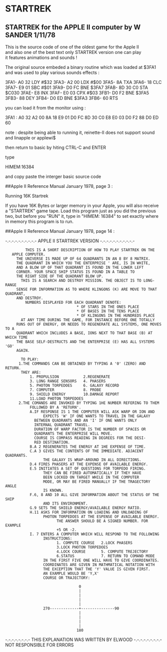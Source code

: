 # STARTREK

## STARTREK for the APPLE II computer by W SANDER 1/11/78



This is the source code of one of the oldest game for the Apple II  
and also one of the best text only STARTREK version one can play  
it features animations and sounds !

The original source embeded a binary routine which was loaded at $3FA1 and was used to play various sounds effects :

3FA1-   A0 32       LDY   #$32
3FA3-   A2 00       LDX   #$00
3FA5-   8A          TXA
3FA6-   18          CLC
3FA7-   E9 01       SBC   #$01
3FA9-   D0 FC       BNE   $3FA7
3FAB-   8D 30 C0    STA   $C030
3FAE-   E8          INX
3FAF-   E0 03       CPX   #$03
3FB1-   D0 F2       BNE   $3FA5
3FB3-   88          DEY
3FB4-   D0 ED       BNE   $3FA3
3FB6-   60          RTS

you can load it from the monitor using :

3FA1 : A0 32 A2 00 8A 18 E9 01 D0 FC 8D 30 C0 E8 E0 03 D0 F2 88 D0 ED 60

note : despite being able to running it, reinette-II does not support sound and linapple or applewi$


then return to basic by hiting CTRL-C and ENTER

type

  HIMEM:16384

and copy paste the interger basic source code





##Apple II Reference Manual January 1978, page 3 :

Running 16K Startrek

If you have 16K Bytes or larger memory in your Apple, you will also
receive a "STARTREK" game tape. Load this program just as you did
the previous two, but before you "RUN" it, type in "HIMEM: 16384"
to set exactly where in memory this program is to run.



##Apple II Reference Manual January 1978, page 14 :


-.-.-.-.-.-.-.-.-.-   APPLE II STARTREK VERSION  -.-.-.-.-.-.-.-.-.-.-

             THIS IS A SHORT DESCRIPTION OF HOW TO PLAY STARTREK ON THE
       APPLE COMPUTER.
         THE UNIVERSE IS MADE UP OF 64 QUADRANTS IN AN 8 BY 8 MATRIX.
         THE QUADRANT IN WHICH YOU THE ENTERPRISE ' ARE, IS IN WHITE,
         AND A BLOW UP OF THAT QUADRANT IS FOUND IN THE LOWER LEFT
         CORNER. YOUR SPACE SHIP STATUS IS FOUND IN A TABLE TO
         THE RIGHT SIDE OF THE QUADRANT BLOW UP.
           THIS IS A SEARCH AND DESTROY MISSION. THE OBJECT IS TO LONG-RANGE
         SENSE FOR INFORMATION AS TO WHERE KLINGONS (K) ARE MOVE TO THAT QUADRANT,
         AND DESTROY.
             NUMBERS DISPLAYED FOR EACH QUADRANT DENOTE:
                                    * OF STARS IN THE ONES PLACE
                                    * OF BASES IN THE TENS PLACE
                                    * OF KLINGONS IN THE HUNDREDS PLACE
           AT ANY TIME DURING THE GAME, FOR INSTANCE BEFORE ONE TOTALLY
         RUNS OUT OF ENERGY, OR NEEDS TO REGENERATE ALL SYSTEMS, ONE MOVES TO A
         QUADRANT WHICH INCLUDES A BASE, IONS NEXT TO THAT BASE (B) AT WHICH TIME
         THE BASE SELF-DESTRUCTS AND THE ENTERPRISE (E) HAS ALL SYSTEMS 'GO'
         AGAIN.

           TO PLAY:
          1.THE COMMANDS CAN BE OBTAINED BY TYPING A '0' (ZERO) AND RETURN.
           THEY ARE:
               1. PROPULSION           2.REGENERATE
               3. LONG RANGE SENSORS   4. PHASERS
               5. PHOTON TORPEDOES     6. GALAXY RECORD
               7. COMPUTER             8. PROBE
               9. SHIELD ENERGY        10.DAMAGE REPORT
               11.LOAD PHOTON TORPEDOES
          2.THE COMANDS ARE INVOKED BY TYPING 1HE NUMBER REFERING TO THEM
               FOLLOWED BY A 'RETURN'.
               A.IF RESPONSE IS 1 THE COMPUTER WILL ASK WARP OR ION AND
                     EXPECTS 'W' IF ONE WANTS TO TRAVEL IN THE GALAXY
                 BETWEEN QUADRANTS AND AN 'I' IF ONE WANTS ONLY
                 INTERNAL QUADRANT TRAVEL.
                 DURATION OF WARP FACTOR IS THE NUMBER OF SPACES OR
                 QUADRANTS THE ENTERPRISE WILL MOVE.
                 COURSE IS COMPASS READING IN DEGREES FOR THE DESI-
                 RED DESTINATION.
               B.A 2 REGENERATES THE ENERGY AT 1HE EXPENSE OF TIME.
               C.A 3 GIVES THE CONTENTS OF THE IMMEDIATE. ADJACENT QUADRANTS.
                     THE GALAXY IS WRAP-AROUND IN ALL DIRECTIONS.
               D.4 FIRES PHASERS AT THE EXPENSE OF AVAILABLE ENERGY.
               E.5 INITIATES A SET OF QUESTIONS FOR TORPEDO FIRING.
                     THEY CAN BE FIRED AUTOMATICALLY IF THEY HAVE
                     BEEN LOCKED ON TARGET WHILE IN THE COMPUTER
                     MODE, OR MAY BE FIRED MANUALLY IF THE TRAGECTORY ANGLE
                     IS KNOWN.
               F.6, 8 AND 10 ALL GIVE INFORMATION ABOUT THE STATUS OF THE SHIP
                     AND ITS ENVIRONMENT.
               G.9 SETS THE SHIELD ENERGY/AVAILABLE ENERGY RATIO.
               H.11 ASKS FOR INFORMATION ON LOADING AND UNLOADING OF
                     PHOTON TORPEDOES AT THE ESPENSE OF AVAILABLE ENERGY.
                           THE ANSWER SHOULD BE A SIGNED NUMBER. FOR EXAMPLE
                           +5 OR -2.
               I. 7 ENTERS A COMPUTER WHICH WILL RESPOND TO THE FOLLOWING
                     INSTRUCTIONS:
                           1. COMPUTE COURSE   2.LOCK PHASERS
                           3.LOCK PHOTON TORPEDOES
                           4.LOCK COURSE       5. COMPUTE TREJECTORY
                           6.STATUS            7. RETURN TO COMAND MODE
                     IN THE FIRST FIVE ONE WILL HAVE TO GIVE COORDINATES.
                     COORDINATES ARE GIVEN IN MATHMATICAL NOTATION WITH
                     THE EXCEPTION THAT THE 'Y' VALUE IS GIVEN FIRST.
                     AN EXAMPLE WOULD BE 'Y,X'
                     COURSE OR TRAJECTORY:

                                     0
                                     |
                                     |
                                     |
                                     |
                     270-------------+---------------90
                                     |
                                     |
                                     |
                                     |
                                    180
-.-.-.-.-.-.-.- THIS EXPLANATION WAS WRITTEN BY ELWOOD -.-.-.-.-.-.-.-.-
                          NOT RESPONSIBLE FOR
                                ERRORS
           
